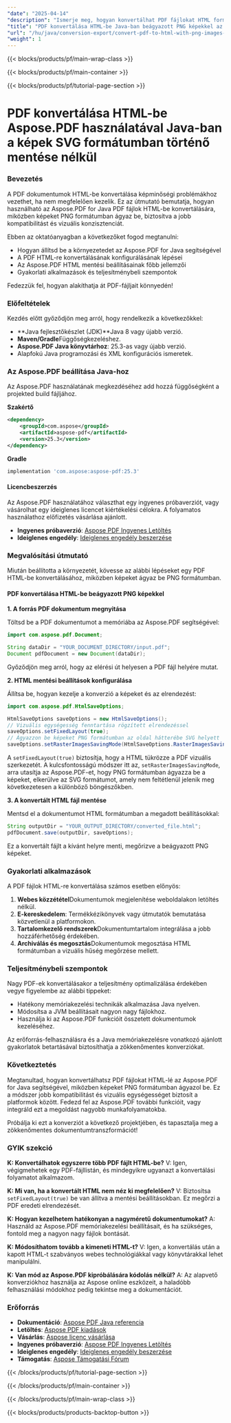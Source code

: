 ```yaml
---
"date": "2025-04-14"
"description": "Ismerje meg, hogyan konvertálhat PDF fájlokat HTML formátumba beágyazott PNG képekkel az Aspose.PDF for Java segítségével, biztosítva a kiváló minőségű vizuális megjelenítést és a platformok közötti kompatibilitást."
"title": "PDF konvertálása HTML-be Java-ban beágyazott PNG képekkel az Aspose.PDF segítségével"
"url": "/hu/java/conversion-export/convert-pdf-to-html-with-png-images-java/"
"weight": 1
---
```


{{< blocks/products/pf/main-wrap-class >}}

{{< blocks/products/pf/main-container >}}

{{< blocks/products/pf/tutorial-page-section >}}
# PDF konvertálása HTML-be Aspose.PDF használatával Java-ban a képek SVG formátumban történő mentése nélkül

### Bevezetés

A PDF dokumentumok HTML-be konvertálása képminőségi problémákhoz vezethet, ha nem megfelelően kezelik. Ez az útmutató bemutatja, hogyan használható az Aspose.PDF for Java PDF fájlok HTML-be konvertálására, miközben képeket PNG formátumban ágyaz be, biztosítva a jobb kompatibilitást és vizuális konzisztenciát.

Ebben az oktatóanyagban a következőket fogod megtanulni:
- Hogyan állítsd be a környezetedet az Aspose.PDF for Java segítségével
- A PDF HTML-re konvertálásának konfigurálásának lépései
- Az Aspose.PDF HTML mentési beállításainak főbb jellemzői
- Gyakorlati alkalmazások és teljesítménybeli szempontok

Fedezzük fel, hogyan alakíthatja át PDF-fájljait könnyedén!

### Előfeltételek

Kezdés előtt győződjön meg arról, hogy rendelkezik a következőkkel:
- **Java fejlesztőkészlet (JDK)**Java 8 vagy újabb verzió.
- **Maven/Gradle**Függőségkezeléshez.
- **Aspose.PDF Java könyvtárhoz**: 25.3-as vagy újabb verzió.
- Alapfokú Java programozási és XML konfigurációs ismeretek.

### Az Aspose.PDF beállítása Java-hoz

Az Aspose.PDF használatának megkezdéséhez add hozzá függőségként a projekted build fájljához.

**Szakértő**
```xml
<dependency>
    <groupId>com.aspose</groupId>
    <artifactId>aspose-pdf</artifactId>
    <version>25.3</version>
</dependency>
```

**Gradle**
```gradle
implementation 'com.aspose:aspose-pdf:25.3'
```

#### Licencbeszerzés

Az Aspose.PDF használatához választhat egy ingyenes próbaverziót, vagy vásárolhat egy ideiglenes licencet kiértékelési célokra. A folyamatos használathoz előfizetés vásárlása ajánlott.

- **Ingyenes próbaverzió**: [Aspose PDF Ingyenes Letöltés](https://releases.aspose.com/pdf/java/)
- **Ideiglenes engedély**: [Ideiglenes engedély beszerzése](https://purchase.aspose.com/temporary-license/)

### Megvalósítási útmutató

Miután beállította a környezetét, kövesse az alábbi lépéseket egy PDF HTML-be konvertálásához, miközben képeket ágyaz be PNG formátumban.

#### PDF konvertálása HTML-be beágyazott PNG képekkel

**1. A forrás PDF dokumentum megnyitása**

Töltsd be a PDF dokumentumot a memóriába az Aspose.PDF segítségével:
```java
import com.aspose.pdf.Document;

String dataDir = "YOUR_DOCUMENT_DIRECTORY/input.pdf";
Document pdfDocument = new Document(dataDir);
```
Győződjön meg arról, hogy az elérési út helyesen a PDF fájl helyére mutat.

**2. HTML mentési beállítások konfigurálása**

Állítsa be, hogyan kezelje a konverzió a képeket és az elrendezést:
```java
import com.aspose.pdf.HtmlSaveOptions;

HtmlSaveOptions saveOptions = new HtmlSaveOptions();
// Vizuális egységesség fenntartása rögzített elrendezéssel
saveOptions.setFixedLayout(true);
// Ágyazzon be képeket PNG formátumban az oldal hátterébe SVG helyett
saveOptions.setRasterImagesSavingMode(HtmlSaveOptions.RasterImagesSavingModes.AsEmbeddedPartsOfPngPageBackground);
```
A `setFixedLayout(true)` biztosítja, hogy a HTML tükrözze a PDF vizuális szerkezetét. A kulcsfontosságú módszer itt az, `setRasterImagesSavingMode`, arra utasítja az Aspose.PDF-et, hogy PNG formátumban ágyazza be a képeket, elkerülve az SVG formátumot, amely nem feltétlenül jelenik meg következetesen a különböző böngészőkben.

**3. A konvertált HTML fájl mentése**

Mentsd el a dokumentumot HTML formátumban a megadott beállításokkal:
```java
String outputDir = "YOUR_OUTPUT_DIRECTORY/converted_file.html";
pdfDocument.save(outputDir, saveOptions);
```
Ez a konvertált fájlt a kívánt helyre menti, megőrizve a beágyazott PNG képeket.

### Gyakorlati alkalmazások

A PDF fájlok HTML-re konvertálása számos esetben előnyös:
1. **Webes közzététel**Dokumentumok megjelenítése weboldalakon letöltés nélkül.
2. **E-kereskedelem**: Termékkézikönyvek vagy útmutatók bemutatása közvetlenül a platformokon.
3. **Tartalomkezelő rendszerek**Dokumentumtartalom integrálása a jobb hozzáférhetőség érdekében.
4. **Archiválás és megosztás**Dokumentumok megosztása HTML formátumban a vizuális hűség megőrzése mellett.

### Teljesítménybeli szempontok

Nagy PDF-ek konvertálásakor a teljesítmény optimalizálása érdekében vegye figyelembe az alábbi tippeket:
- Hatékony memóriakezelési technikák alkalmazása Java nyelven.
- Módosítsa a JVM beállításait nagyon nagy fájlokhoz.
- Használja ki az Aspose.PDF funkcióit összetett dokumentumok kezeléséhez.

Az erőforrás-felhasználásra és a Java memóriakezelésre vonatkozó ajánlott gyakorlatok betartásával biztosíthatja a zökkenőmentes konverziókat.

### Következtetés

Megtanultad, hogyan konvertálhatsz PDF fájlokat HTML-lé az Aspose.PDF for Java segítségével, miközben képeket PNG formátumban ágyazol be. Ez a módszer jobb kompatibilitást és vizuális egységességet biztosít a platformok között. Fedezd fel az Aspose.PDF további funkcióit, vagy integráld ezt a megoldást nagyobb munkafolyamatokba.

Próbálja ki ezt a konverziót a következő projektjében, és tapasztalja meg a zökkenőmentes dokumentumtranszformációt!

### GYIK szekció

**K: Konvertálhatok egyszerre több PDF fájlt HTML-be?**
V: Igen, végigmehetek egy PDF-fájllistán, és mindegyikre ugyanazt a konvertálási folyamatot alkalmazom.

**K: Mi van, ha a konvertált HTML nem néz ki megfelelően?**
V: Biztosítsa `setFixedLayout(true)` be van állítva a mentési beállításokban. Ez megőrzi a PDF eredeti elrendezését.

**K: Hogyan kezelhetem hatékonyan a nagyméretű dokumentumokat?**
A: Használd az Aspose.PDF memóriakezelési beállításait, és ha szükséges, fontold meg a nagyon nagy fájlok bontását.

**K: Módosíthatom tovább a kimeneti HTML-t?**
V: Igen, a konvertálás után a kapott HTML-t szabványos webes technológiákkal vagy könyvtárakkal lehet manipulálni.

**K: Van mód az Aspose.PDF kipróbálására kódolás nélkül?**
A: Az alapvető konverziókhoz használja az Aspose online eszközeit, a haladóbb felhasználási módokhoz pedig tekintse meg a dokumentációt.

### Erőforrás
- **Dokumentáció**: [Aspose PDF Java referencia](https://reference.aspose.com/pdf/java/)
- **Letöltés**: [Aspose PDF kiadások](https://releases.aspose.com/pdf/java/)
- **Vásárlás**: [Aspose licenc vásárlása](https://purchase.aspose.com/buy)
- **Ingyenes próbaverzió**: [Aspose PDF Ingyenes Letöltés](https://releases.aspose.com/pdf/java/)
- **Ideiglenes engedély**: [Ideiglenes engedély beszerzése](https://purchase.aspose.com/temporary-license/)
- **Támogatás**: [Aspose Támogatási Fórum](https://forum.aspose.com/c/pdf/10)

{{< /blocks/products/pf/tutorial-page-section >}}

{{< /blocks/products/pf/main-container >}}

{{< /blocks/products/pf/main-wrap-class >}}

{{< blocks/products/products-backtop-button >}}